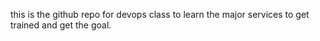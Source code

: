 this is the github repo for devops class to learn the major services to get trained and get the goal.
